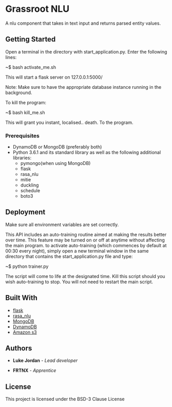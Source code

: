 # Grassroot NLU 

A nlu component that takes in text input and returns parsed entity values.

## Getting Started

Open a terminal in the directory with start_application.py. Enter the following lines:

 ~$ bash activate_me.sh

This will start a flask server on 127.0.0.1:5000/
 
Note: Make sure to have the appropriate database instance running in the background.

To kill the program:

 ~$ bash kill_me.sh

This will grant you instant, localised.. death. To the program.

### Prerequisites

* DynamoDB or MongoDB (preferably both)
* Python 3.6.1 and its standard library as well as the following additional libraries:
  * pymongo(when using MongoDB)
  * flask
  * rasa_nlu
  * mitie
  * duckling
  * schedule
  * boto3


## Deployment

Make sure all environment variables are set correctly.

This API includes an auto-training routine aimed at making the results better over time. This feature may be turned on or off at anytime without affecting the main program. to activate auto-training (which commences by default at 00:30 every night),
simply open a new terminal window in the same directory that contains the start_application.py file and type:

  ~$ python trainer.py

The script will come to life at the designated time. Kill this script should you wish auto-training to stop. You will not need to restart the main script. 

## Built With

* [flask](http://flask.pocoo.org/)
* [rasa_nlu](http://rasa.ai/)
* [MongoDB](https://www.mongodb.com/)
* [DynamoDB](https://aws.amazon.com/dynamodb/)
* [Amazon s3](https://aws.amazon.com/s3‎/)


## Authors

* **Luke Jordan** - *Lead developer*

* **FRTNX** - *Apprentice* 


## License

This project is licensed under the BSD-3 Clause License
